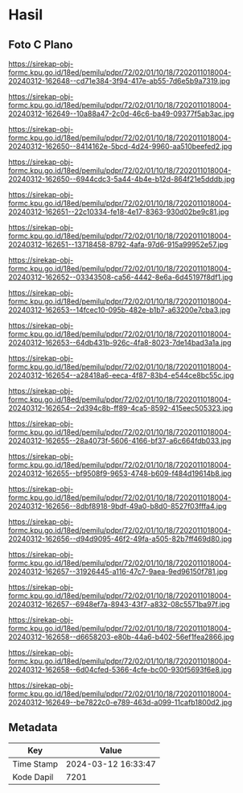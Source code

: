 # Hasil

## Foto C Plano

https://sirekap-obj-formc.kpu.go.id/18ed/pemilu/pdpr/72/02/01/10/18/7202011018004-20240312-162648--cd71e384-3f94-417e-ab55-7d6e5b9a7319.jpg

https://sirekap-obj-formc.kpu.go.id/18ed/pemilu/pdpr/72/02/01/10/18/7202011018004-20240312-162649--10a88a47-2c0d-46c6-ba49-09377f5ab3ac.jpg

https://sirekap-obj-formc.kpu.go.id/18ed/pemilu/pdpr/72/02/01/10/18/7202011018004-20240312-162650--8414162e-5bcd-4d24-9960-aa510beefed2.jpg

https://sirekap-obj-formc.kpu.go.id/18ed/pemilu/pdpr/72/02/01/10/18/7202011018004-20240312-162650--6944cdc3-5a44-4b4e-b12d-864f21e5dddb.jpg

https://sirekap-obj-formc.kpu.go.id/18ed/pemilu/pdpr/72/02/01/10/18/7202011018004-20240312-162651--22c10334-fe18-4e17-8363-930d02be9c81.jpg

https://sirekap-obj-formc.kpu.go.id/18ed/pemilu/pdpr/72/02/01/10/18/7202011018004-20240312-162651--13718458-8792-4afa-97d6-915a99952e57.jpg

https://sirekap-obj-formc.kpu.go.id/18ed/pemilu/pdpr/72/02/01/10/18/7202011018004-20240312-162652--03343508-ca56-4442-8e6a-6d45197f8df1.jpg

https://sirekap-obj-formc.kpu.go.id/18ed/pemilu/pdpr/72/02/01/10/18/7202011018004-20240312-162653--14fcec10-095b-482e-b1b7-a63200e7cba3.jpg

https://sirekap-obj-formc.kpu.go.id/18ed/pemilu/pdpr/72/02/01/10/18/7202011018004-20240312-162653--64db431b-926c-4fa8-8023-7de14bad3a1a.jpg

https://sirekap-obj-formc.kpu.go.id/18ed/pemilu/pdpr/72/02/01/10/18/7202011018004-20240312-162654--a28418a6-eeca-4f87-83b4-e544ce8bc55c.jpg

https://sirekap-obj-formc.kpu.go.id/18ed/pemilu/pdpr/72/02/01/10/18/7202011018004-20240312-162654--2d394c8b-ff89-4ca5-8592-415eec505323.jpg

https://sirekap-obj-formc.kpu.go.id/18ed/pemilu/pdpr/72/02/01/10/18/7202011018004-20240312-162655--28a4073f-5606-4166-bf37-a6c664fdb033.jpg

https://sirekap-obj-formc.kpu.go.id/18ed/pemilu/pdpr/72/02/01/10/18/7202011018004-20240312-162655--bf9508f9-9653-4748-b609-f484d19614b8.jpg

https://sirekap-obj-formc.kpu.go.id/18ed/pemilu/pdpr/72/02/01/10/18/7202011018004-20240312-162656--8dbf8918-9bdf-49a0-b8d0-8527f03fffa4.jpg

https://sirekap-obj-formc.kpu.go.id/18ed/pemilu/pdpr/72/02/01/10/18/7202011018004-20240312-162656--d94d9095-46f2-49fa-a505-82b7ff469d80.jpg

https://sirekap-obj-formc.kpu.go.id/18ed/pemilu/pdpr/72/02/01/10/18/7202011018004-20240312-162657--31926445-a116-47c7-9aea-9ed96150f781.jpg

https://sirekap-obj-formc.kpu.go.id/18ed/pemilu/pdpr/72/02/01/10/18/7202011018004-20240312-162657--6948ef7a-8943-43f7-a832-08c5571ba97f.jpg

https://sirekap-obj-formc.kpu.go.id/18ed/pemilu/pdpr/72/02/01/10/18/7202011018004-20240312-162658--d6658203-e80b-44a6-b402-56ef1fea2866.jpg

https://sirekap-obj-formc.kpu.go.id/18ed/pemilu/pdpr/72/02/01/10/18/7202011018004-20240312-162658--6d04cfed-5366-4cfe-bc00-930f5693f6e8.jpg

https://sirekap-obj-formc.kpu.go.id/18ed/pemilu/pdpr/72/02/01/10/18/7202011018004-20240312-162649--be7822c0-e789-463d-a099-11cafb1800d2.jpg


## Metadata

| Key        | Value               |
| ---------- | ------------------- |
| Time Stamp | 2024-03-12 16:33:47 |
| Kode Dapil | 7201                |



